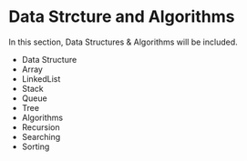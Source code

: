 # Data Strcture and Algorithms

In this section, Data Structures & Algorithms will be included.

- Data Structure
- Array
- LinkedList
- Stack
- Queue
- Tree
- Algorithms
- Recursion
- Searching
- Sorting
